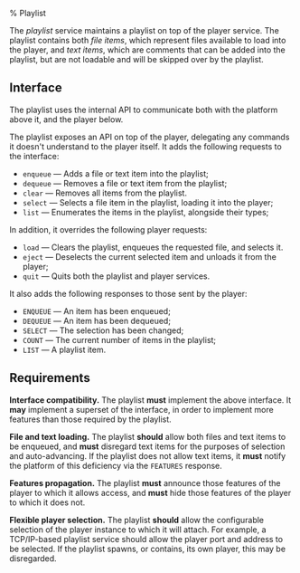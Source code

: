 % Playlist

The _playlist_ service maintains a playlist on top of the player service.  The
playlist contains both _file items_, which represent files available to load
into the player, and _text items_, which are comments that can be added into the
playlist, but are not loadable and will be skipped over by the playlist.

## Interface

The playlist uses the internal API to communicate both with the platform above
it, and the player below.

The playlist exposes an API on top of the player, delegating any commands it
doesn't understand to the player itself.  It adds the following requests to
the interface:

* `enqueue` — Adds a file or text item into the playlist;
* `dequeue` — Removes a file or text item from the playlist;
* `clear` — Removes all items from the playlist.
* `select` — Selects a file item in the playlist, loading it into the player;
* `list` — Enumerates the items in the playlist, alongside their types;

In addition, it overrides the following player requests:

* `load` — Clears the playlist, enqueues the requested file, and selects it.
* `eject` — Deselects the current selected item and unloads it from the player;
* `quit` — Quits both the playlist and player services.

It also adds the following responses to those sent by the player:

* `ENQUEUE` — An item has been enqueued;
* `DEQUEUE` — An item has been dequeued;
* `SELECT` — The selection has been changed;
* `COUNT` — The current number of items in the playlist;
* `LIST` — A playlist item.

## Requirements

__Interface compatibility.__  The playlist __must__ implement the above
interface. It __may__ implement a superset of the interface, in order to
implement more features than those required by the playlist.

__File and text loading.__  The playlist __should__ allow both files and text
items to be enqueued, and __must__ disregard text items for the purposes of
selection and auto-advancing.  If the playlist does not allow text items, it
__must__ notify the platform of this deficiency via the `FEATURES` response.

__Features propagation.__  The playlist __must__ announce those features of the
player to which it allows access, and __must__ hide those features of the player
to which it does not.

__Flexible player selection.__  The playlist __should__ allow the configurable
selection of the player instance to which it will attach.  For example, a
TCP/IP-based playlist service should allow the player port and address to be
selected.  If the playlist spawns, or contains, its own player, this may be
disregarded.
